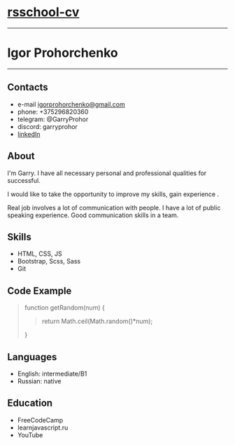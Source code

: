 # [rsschool-cv]()
___
# Igor Prohorchenko
___
## Contacts

* e-mail igorprohorchenko@gmail.com
* phone: +375296820360
* telegram: @GarryProhor
* discord: garryprohor
* [linkedIn](https://www.linkedin.com/in/%D0%B8%D0%B3%D0%BE%D1%80%D1%8C-%D0%BF%D1%80%D0%BE%D1%85%D0%BE%D1%80%D1%87%D0%B5%D0%BD%D0%BA%D0%BE-7929a2219/)

## About
I'm Garry. I have all necessary personal and professional qualities for successful. 

I would like to take the opportunity to improve my skills, gain experience .


Real job involves a lot of communication with people. I have a lot of public speaking experience. Good
communication skills in a team.

## Skills
* HTML, CSS, JS
* Bootstrap, Scss, Sass
* Git

## Code Example

> function getRandom(num) { 
> > return Math.ceil(Math.random()*num);
>
>}

## Languages
* English: intermediate/B1
* Russian: native
## Education
* FreeCodeCamp
* learnjavascript.ru
* YouTube